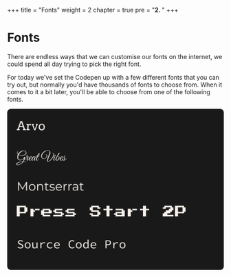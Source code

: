 +++
title = "Fonts"
weight = 2
chapter = true
pre = "<b>2. </b>"
+++

# Fonts

There are endless ways that we can customise our fonts on the internet, we could spend all day trying to pick the right font.

For today we've set the Codepen up with a few different fonts that you can try out, but normally you'd have thousands of fonts to choose from. When it comes to it a bit later, you'll be able to choose from one of the following fonts.

![](images/samples.png)